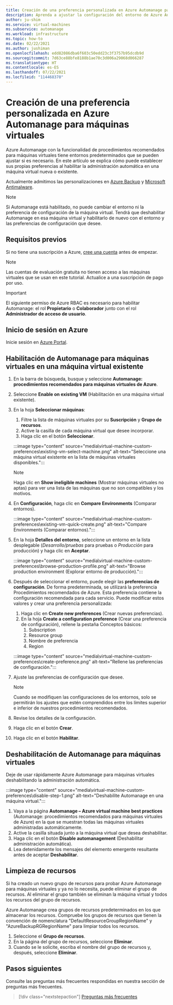 ```yaml
---
title: Creación de una preferencia personalizada en Azure Automanage para máquinas virtuales
description: Aprenda a ajustar la configuración del entorno de Azure Automanage y a establecer sus propias preferencias.
author: ju-shim
ms.service: virtual-machines
ms.subservice: automanage
ms.workload: infrastructure
ms.topic: how-to
ms.date: 02/22/2021
ms.author: jushiman
ms.openlocfilehash: edd82086dba6f603c50edd23c3f3757b95dcdb9d
ms.sourcegitcommit: 7d63ce88bfe8188b1ae70c3d006a29068d066287
ms.translationtype: HT
ms.contentlocale: es-ES
ms.lasthandoff: 07/22/2021
ms.locfileid: "114468370"
---
```

# <a name="create-a-custom-preference-in-azure-automanage-for-vms"></a>Creación de una preferencia personalizada en Azure Automanage para máquinas virtuales

Azure Automanage con la funcionalidad de procedimientos recomendados para máquinas virtuales tiene entornos predeterminados que se pueden ajustar si es necesario. En este artículo se explica cómo puede establecer sus propias preferencias al habilitar la administración automática en una máquina virtual nueva o existente.

Actualmente admitimos las personalizaciones en [Azure Backup](..\backup\backup-azure-arm-vms-prepare.md#create-a-custom-policy) y [Microsoft Antimalware](../security/fundamentals/antimalware.md#default-and-custom-antimalware-configuration).


> [!NOTE]
> Si Automanage está habilitado, no puede cambiar el entorno ni la preferencia de configuración de la máquina virtual. Tendrá que deshabilitar Automanage en esa máquina virtual y habilitarlo de nuevo con el entorno y las preferencias de configuración que desee.


## <a name="prerequisites"></a>Requisitos previos

Si no tiene una suscripción a Azure, [cree una cuenta](https://azure.microsoft.com/pricing/purchase-options/pay-as-you-go/) antes de empezar.

> [!NOTE]
> Las cuentas de evaluación gratuita no tienen acceso a las máquinas virtuales que se usan en este tutorial. Actualice a una suscripción de pago por uso.

> [!IMPORTANT]
> El siguiente permiso de Azure RBAC es necesario para habilitar Automanage: el rol **Propietario** o **Colaborador** junto con el rol **Administrador de acceso de usuario**.


## <a name="sign-in-to-azure"></a>Inicio de sesión en Azure

Inicie sesión en [Azure Portal](https://portal.azure.com/).


## <a name="enable-automanage-for-vms-on-an-existing-vm"></a>Habilitación de Automanage para máquinas virtuales en una máquina virtual existente

1. En la barra de búsqueda, busque y seleccione **Automanage: procedimientos recomendados para máquinas virtuales de Azure**.

2. Seleccione **Enable on existing VM** (Habilitación en una máquina virtual existente).

3. En la hoja **Seleccionar máquinas**:
    1. Filtre la lista de máquinas virtuales por su **Suscripción** y **Grupo de recursos**.
    1. Active la casilla de cada máquina virtual que desee incorporar.
    1. Haga clic en el botón **Seleccionar**.

    :::image type="content" source="media\virtual-machine-custom-preferences\existing-vm-select-machine.png" alt-text="Seleccione una máquina virtual existente en la lista de máquinas virtuales disponibles.":::

    > [!NOTE]
    > Haga clic en **Show ineligible machines** (Mostrar máquinas virtuales no aptas) para ver una lista de las máquinas que no son compatibles y los motivos. 

4. En **Configuración**, haga clic en **Compare Environments** (Comparar entornos).

    :::image type="content" source="media\virtual-machine-custom-preferences\existing-vm-quick-create.png" alt-text="Compare Environments (Comparar entornos).":::

5. En la hoja **Detalles del entorno**, seleccione un entorno en la lista desplegable (*Desarrollo/pruebas* para pruebas o *Producción* para producción) y haga clic en **Aceptar**.

    :::image type="content" source="media\virtual-machine-custom-preferences\browse-production-profile.png" alt-text="Browse production environment (Explorar entorno de producción).":::

6. Después de seleccionar el entorno, puede elegir las **preferencias de configuración**. De forma predeterminada, se utilizará la preferencia Procedimientos recomendados de Azure. Esta preferencia contiene la configuración recomendada para cada servicio. Puede modificar estos valores y crear una preferencia personalizada: 
    1. Haga clic en **Create new preferences** (Crear nuevas preferencias).
    1. En la hoja **Create a configuration preference** (Crear una preferencia de configuración), rellene la pestaña Conceptos básicos:
        1. Subscription
        1. Resource group
        1. Nombre de preferencia
        1. Region

    :::image type="content" source="media\virtual-machine-custom-preferences\create-preference.png" alt-text="Rellene las preferencias de configuración.":::

7. Ajuste las preferencias de configuración que desee.
        
    > [!NOTE]
    > Cuando se modifiquen las configuraciones de los entornos, solo se permitirán los ajustes que estén comprendidos entre los límites superior e inferior de nuestros procedimientos recomendados.

8. Revise los detalles de la configuración.
9. Haga clic en el botón **Crear**.

10. Haga clic en el botón **Habilitar**.


## <a name="disable-automanage-for-vms"></a>Deshabilitación de Automanage para máquinas virtuales

Deje de usar rápidamente Azure Automanage para máquinas virtuales deshabilitando la administración automática.

:::image type="content" source="media\virtual-machine-custom-preferences\disable-step-1.png" alt-text="Deshabilite Automanage en una máquina virtual.":::

1. Vaya a la página **Automanage – Azure virtual machine best practices** (Automanage: procedimientos recomendados para máquinas virtuales de Azure) en la que se muestran todas las máquinas virtuales administradas automáticamente.
1. Active la casilla situada junto a la máquina virtual que desea deshabilitar.
1. Haga clic en el botón **Disable automanagement** (Deshabilitar administración automática).
1. Lea detenidamente los mensajes del elemento emergente resultante antes de aceptar **Deshabilitar**.


## <a name="clean-up-resources"></a>Limpieza de recursos

Si ha creado un nuevo grupo de recursos para probar Azure Automanage para máquinas virtuales y ya no lo necesita, puede eliminar el grupo de recursos. Al eliminar el grupo también se eliminan la máquina virtual y todos los recursos del grupo de recursos.

Azure Automanage crea grupos de recursos predeterminados en los que almacenar los recursos. Compruebe los grupos de recursos que tienen la convención de nomenclatura "DefaultResourceGroupRegionName" y "AzureBackupRGRegionName" para limpiar todos los recursos.

1. Seleccione el **Grupo de recursos**.
1. En la página del grupo de recursos, seleccione **Eliminar**.
1. Cuando se le solicite, escriba el nombre del grupo de recursos y, después, seleccione **Eliminar**.


## <a name="next-steps"></a>Pasos siguientes 

Consulte las preguntas más frecuentes respondidas en nuestra sección de preguntas más frecuentes. 

> [!div class="nextstepaction"]
> [Preguntas más frecuentes](faq.yml)